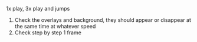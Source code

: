 1x play, 3x play and jumps


1. Check the overlays and background, they should appear or disappear at the same time at whatever speed
3. Check step by step 1 frame 
